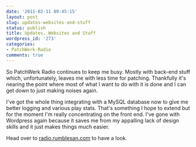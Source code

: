 ```yaml
---
date: '2011-02-11 09:45:15'
layout: post
slug: updates-websites-and-stuff
status: publish
title: Updates, Websites and Stuff
wordpress_id: '273'
categories:
- PatchWerk-Radio
comments: true
---
```


So PatchWerk Radio continues to keep me busy. Mostly with back-end stuff which, unfortunately, leaves me with less time for patching. Thankfully it's nearing the point where most of what I want to do with it is done and I can get down to just making noises again.

I've got the whole thing integrating with a MySQL database now to give me better logging and various play stats. That's something I hope to extend but for the moment I'm really concentrating on the front end. I've gone with Wordpress again because it saves me from my appalling lack of design skills and it just makes things much easier.

Head over to [radio.rumblesan.com](http://radio.rumblesan.com) to have a look.
